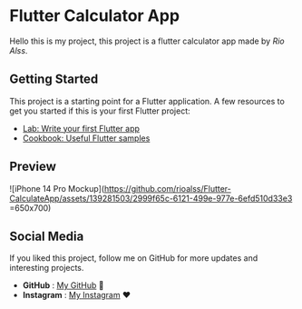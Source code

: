 # Flutter Calculator App 

Hello this is my project, this project is a flutter calculator app made by *Rio Alss*. 

## Getting Started

This project is a starting point for a Flutter application.
A few resources to get you started if this is your first Flutter project:

- [Lab: Write your first Flutter app](https://docs.flutter.dev/get-started/codelab)
- [Cookbook: Useful Flutter samples](https://docs.flutter.dev/cookbook)

## Preview
![iPhone 14 Pro Mockup](https://github.com/rioalss/Flutter-CalculateApp/assets/139281503/2999f65c-6121-499e-977e-6efd510d33e3 =650x700)

## Social Media

If you liked this project, follow me on GitHub for more updates and interesting projects.

- **GitHub** : [My GitHub](https://github.com/rioalss) 🚀
- **Instagram** : [My Instagram](https://www.instagram.com/rio_alss/) ❤


